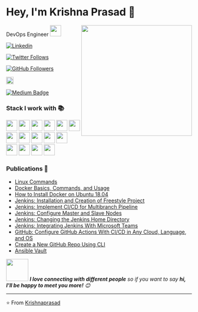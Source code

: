 # Hey, I'm Krishna Prasad 👋 

<img align='right' src="https://media.giphy.com/media/p4NLw3I4U0idi/giphy.gif" width="300">

DevOps Engineer 
<img src="https://media.giphy.com/media/WUlplcMpOCEmTGBtBW/giphy.gif" width="30"> 

[![Linkedin](https://img.shields.io/badge/-KrishnaPrasad-blue?style=flat&logo=Linkedin&logoColor=white&link=https://www.linkedin.com/in/krishnaprasadkalakodimi/)](https://www.linkedin.com/in/krishnaprasadkalakodimi/)

[![Twitter Follows](https://img.shields.io/twitter/follow/lmkrishnaprasad?label=Follow)](https://twitter.com/lmkrishnaprasad)

[![GitHub Followers](https://img.shields.io/github/followers/krishnaprasadkv?label=Follow&style=social)](https://github.com/krishnaprasadkv?tab=followers)

[<code><img height="20" src="https://dzone.com/themes/dz20/images/dz_cropped.png">](https://dzone.com/users/3481874/kalakodimi.html)</code>

[![Medium Badge](https://img.shields.io/badge/-Medium-03a57a?style=flat-square&labelColor=000000&logo=Medium&link=https://medium.com/@krishnaprasad_kv)](https://medium.com/@krishnaprasad_kv)

### Stack I work with 📚
<code><img height="30" src="https://www.vectorlogo.zone/logos/jenkins/jenkins-ar21.svg"></code>
<code><img height="30" src="https://www.vectorlogo.zone/logos/atlassian_bamboo/atlassian_bamboo-ar21.svg"></code>
<code><img height="30" src="https://www.vectorlogo.zone/logos/amazon_aws/amazon_aws-ar21.svg"></code>
<code><img height="30" src="https://www.vectorlogo.zone/logos/microsoft_azure/microsoft_azure-ar21.svg"></code>
<code><img height="30" src="https://www.vectorlogo.zone/logos/ansible/ansible-ar21.svg"></code>
<code><img height="30" src="https://www.vectorlogo.zone/logos/docker/docker-ar21.svg"></code>
<code><img height="30" src="https://www.vectorlogo.zone/logos/kubernetes/kubernetes-ar21.svg"></code>
<code><img height="30" src="https://www.vectorlogo.zone/logos/helmsh/helmsh-icon.svg"></code>
<code><img height="30" src="https://www.vectorlogo.zone/logos/terraformio/terraformio-ar21.svg"></code>
<code><img height="30" src="https://www.vectorlogo.zone/logos/git-scm/git-scm-ar21.svg"></code>
<code><img height="30" src="https://www.vectorlogo.zone/logos/github/github-ar21.svg"></code>
<code><img height="15" src="https://www.vectorlogo.zone/logos/bitbucket/bitbucket-official.svg"></code>
<code><img height="30" src="https://www.vectorlogo.zone/logos/linux/linux-ar21.svg"></code>
<code><img height="30" src="https://www.vectorlogo.zone/logos/java/java-horizontal.svg"></code>
<code><img height="30" src="https://www.vectorlogo.zone/logos/nodejs/nodejs-horizontal.svg"></code>
<code><img height="30" src="https://www.vectorlogo.zone/logos/getpostman/getpostman-ar21.svg"></code>

### Publications 🔣

- [Linux Commands](https://krishnaprasadkv.github.io/Linux-Commands/)
- [Docker Basics, Commands, and Usage](https://dzone.com/articles/basic-docker-commands-and-usage)
- [How to Install Docker on Ubuntu 18.04](https://dzone.com/articles/how-to-install-docker-on-ubuntu1804)
- [Jenkins: Installation and Creation of Freestyle Project](https://dzone.com/articles/part-01-install-jenkins-on-ubuntu)
- [Jenkins: Implement CI/CD for Multibranch Pipeline](https://dzone.com/articles/implement-ci-for-multibranch-pipeline-in-jenkins)
- [Jenkins: Configure Master and Slave Nodes](https://dzone.com/articles/jenkins-03-configure-master-and-slave)
- [Jenkins: Changing the Jenkins Home Directory](https://dzone.com/articles/jenkins-02-changing-home-directory)
- [Jenkins: Integrating Jenkins With Microsoft Teams](https://dzone.com/articles/configure-jenkins-notifications-with-microsoft-tea)
- [GitHub: Configure GitHub Actions With CI/CD in Any Cloud, Language, and OS](https://dzone.com/articles/configure-github-actions-with-cicd-in-any-cloud-la)
- [Create a New GitHub Repo Using CLI](https://medium.com/@krishnaprasad_kv/create-a-new-git-repo-using-cli-bc85b051406d)
- [Ansible Vault](https://dzone.com/articles/ansible-vault)

<img src="https://media.giphy.com/media/LnQjpWaON8nhr21vNW/giphy.gif" width="60"> <em><b>I love connecting with different people</b> so if you want to say <b>hi, I'll be happy to meet you more!</b> 😊</em>

---

⭐️ From [Krishnaprasad](https://www.linkedin.com/in/krishnaprasadkalakodimi/)
